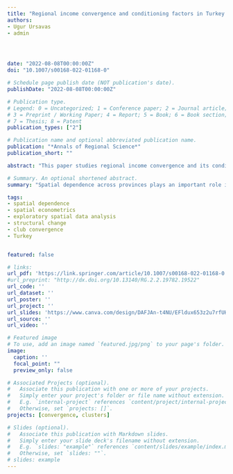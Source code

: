 ```yaml
---
title: "Regional income convergence and conditioning factors in Turkey: Revisiting the role of spatial dependence and neighbor effects"
authors:
- Ugur Ursavas
- admin




date: "2022-08-08T00:00:00Z"
doi: "10.1007/s00168-022-01168-0"

# Schedule page publish date (NOT publication's date).
publishDate: "2022-08-08T00:00:00Z"

# Publication type.
# Legend: 0 = Uncategorized; 1 = Conference paper; 2 = Journal article;
# 3 = Preprint / Working Paper; 4 = Report; 5 = Book; 6 = Book section;
# 7 = Thesis; 8 = Patent
publication_types: ["2"]

# Publication name and optional abbreviated publication name.
publication: "*Annals of Regional Science*"
publication_short: ""

abstract: "This paper studies regional income convergence and its conditioning factors across 81 provinces of Turkey over the 2007–2019 period. Through the lens of a nonlinear dynamic factor model, we first test the hypothesis that all provinces would eventually converge to a common long-run equilibrium. We reject this hypothesis and find that the provincial dynamics of income per capita are characterized by 6 convergence clubs. Next, we evaluate the conditioning factors behind club formation. Our results suggest that spatial dependence across provinces plays an essential role in the formation of convergence clubs. The spatial distribution of the convergence clubs has a clear spatial pattern, and the dynamics of the provincial income distribution are spatially integrated. We also find that geographical neighbors are more important for middle and high-income provinces. Finally, we show that the performance of geographical neighbors affects the probability of club membership through spillovers in capital accumulation and structural change."

# Summary. An optional shortened abstract.
summary: "Spatial dependence across provinces plays an important role in the formation of convergence clubs. The performance of geographical neighbors affects the probability of club membership through spillovers in capital accumulation and structural change."

tags:
- spatial dependence
- spatial econometrics
- exploratory spatial data analysis
- structural change
- club convergence
- Turkey


featured: false

# links:
url_pdf: 'https://link.springer.com/article/10.1007/s00168-022-01168-0'
#url_preprint: "http://dx.doi.org/10.13140/RG.2.2.19782.19522"
url_code: ''
url_dataset: ''
url_poster: ''
url_project: ''
url_slides: 'https://www.canva.com/design/DAFJAn-t4NU/EFldux653z2u7rfUHLFY7w/view?utm_content=DAFJAn-t4NU&utm_campaign=designshare&utm_medium=link&utm_source=publishsharelink'
url_source: ''
url_video: ''

# Featured image
# To use, add an image named `featured.jpg/png` to your page's folder.
image:
  caption: ''
  focal_point: ""
  preview_only: false

# Associated Projects (optional).
#   Associate this publication with one or more of your projects.
#   Simply enter your project's folder or file name without extension.
#   E.g. `internal-project` references `content/project/internal-project/index.md`.
#   Otherwise, set `projects: []`.
projects: [convergence, clusters]

# Slides (optional).
#   Associate this publication with Markdown slides.
#   Simply enter your slide deck's filename without extension.
#   E.g. `slides: "example"` references `content/slides/example/index.md`.
#   Otherwise, set `slides: ""`.
# slides: example
---
```

